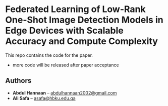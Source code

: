 # Federated Learning of Low-Rank One-Shot Image Detection Models in Edge Devices with Scalable Accuracy and Compute Complexity
This repo contains the code for the paper.
- more code will be released after paper acceptance


## Authors

- **Abdul Hannaan** – abdulhannaan2002@gmail.com
- **Ali Safa** – asafa@hbku.edu.qa


